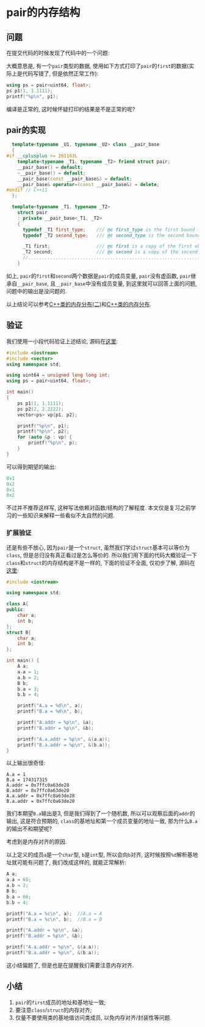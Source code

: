 # pair的内存结构


## 问题

在提交代码的时候发现了代码中的一个问题:

大概意思是, 有一个`pair`类型的数据, 使用如下方式打印了`pair`的`first`的数据(实际上是代码写错了, 但是依然正常工作):

<!--more-->

```C++
using ps = pair<uint64, float>;
ps p1(1, 1.1111);
printf("%p\n", p1);
```

编译是正常的, 这时候怀疑打印的结果是不是正常的呢?

## pair的实现

```C++
  template<typename _U1, typename _U2> class __pair_base
  {
#if __cplusplus >= 201103L
    template<typename _T1, typename _T2> friend struct pair;
    __pair_base() = default;
    ~__pair_base() = default;
    __pair_base(const __pair_base&) = default;
    __pair_base& operator=(const __pair_base&) = delete;
#endif // C++11
  };

  template<typename _T1, typename _T2>
    struct pair
    : private __pair_base<_T1, _T2>
    {
      typedef _T1 first_type;    /// @c first_type is the first bound type
      typedef _T2 second_type;   /// @c second_type is the second bound type

      _T1 first;                 /// @c first is a copy of the first object
      _T2 second;                /// @c second is a copy of the second object
      //................................................................
    }
```

如上, `pair`的`first`和`second`两个数据是`pair`的成员变量, `pair`没有虚函数, `pair`继承自`__pair_base`, 且`__pair_base`中没有成员变量, 到这里就可以回答上面的问题, 问题中的输出是没问题的.

以上结论可以参考[C++类的内存分布(二)](/202107/cpp-class-mem2/)和[C++类的内存分布](/202101/cpp-class-mem/).

## 验证

我们使用一小段代码验证上述结论, 源码在[这里](https://gcc.godbolt.org/z/9EaYn4vx3):
```C++
#include <iostream>
#include <vector>
using namespace std;

using uint64 = unsigned long long int;
using ps = pair<uint64, float>;

int main()
{
    ps p1(1, 1.1111);
    ps p2(2, 2.2222);
    vector<ps> vp{p1, p2};

    printf("%p\n", p1);
    printf("%p\n", p2);
    for (auto &p : vp) {
        printf("%p\n", p);
    }
}
```
可以得到期望的输出:
```C++
0x1
0x2
0x1
0x2
```
不过并不推荐这样写, 这种写法依赖对函数/结构的了解程度. 本文仅是复习之前学习的一些知识来解释一些看似不太自然的问题.

### 扩展验证

还是有些不放心, 因为`pair`是一个`struct`, 虽然我们学过`struct`基本可以等价为`class`, 但是总归没有真正看过是怎么等价的. 所以我们用下面的代码大概验证一下`class`和`struct`的内存结构是不是一样的, 下面的验证不全面, 仅初步了解, 源码在[这里](https://gcc.godbolt.org/z/1a1MMhs1T):

```C++
#include <iostream>

using namespace std;

class A{
public:
    char a;
    int b;
};
struct B{
    char a;
    int b;
};

int main() {
    A a;
    a.a = 1;
    a.b = 2;
    B b;
    b.a = 3;
    b.b = 4;

    printf("A.a = %d\n", a);
    printf("B.a = %d\n", b);

    printf("A.addr = %p\n", &a);
    printf("B.addr = %p\n", &b);

    printf("A.a.addr = %p\n", &(a.a));
    printf("B.a.addr = %p\n", &(b.a));
}
```
以上输出很奇怪:
```
A.a = 1
B.a = 174317315
A.addr = 0x7ffc0a63de28
B.addr = 0x7ffc0a63de20
A.a.addr = 0x7ffc0a63de28
B.a.addr = 0x7ffc0a63de20
```
我们本期望`B.a`输出是3, 但是我们得到了一个随机数, 所以可以观察后面的`addr`的输出, 这是符合预期的, `class`的基地址和第一个成员变量的地址一致, 那为什么`B.a`的输出不和期望呢?

考虑到是内存对齐的原因.

以上定义的成员`a`是一个`char`型, `b`是`int`型, 所以会向`b`对齐, 这时候按照`%d`解析基地址就可能有问题了, 我们改成这样的, 就能正常解析:
```C++
A a;
a.a = 65;
a.b = 2;
B b;
b.a = 66;
b.b = 4;

printf("A.a = %c\n", a);  //A.a = A
printf("B.a = %c\n", b);  //B.a = B

printf("A.addr = %p\n", &a);
printf("B.addr = %p\n", &b);

printf("A.a.addr = %p\n", &(a.a));
printf("B.a.addr = %p\n", &(b.a));
```

这小结偏题了, 但是也是在提醒我们需要注意内存对齐.

## 小结

1. `pair`的`first`成员的地址和基地址一致;
2. 要注意`class`/`struct`的内存对齐;
3. 仅量不要使用类的基地值访问类成员, 以免内存对齐/封装性等问题.
